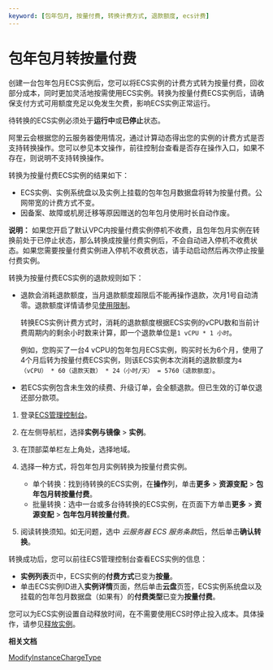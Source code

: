 ```yaml
---
keyword: [包年包月, 按量付费, 转换计费方式, 退款额度, ecs计费]
---
```


# 包年包月转按量付费

创建一台包年包月ECS实例后，您可以将ECS实例的计费方式转为按量付费，回收部分成本，同时更加灵活地按需使用ECS实例。转换为按量付费ECS实例后，请确保支付方式可用额度充足以免发生欠费，影响ECS实例正常运行。

待转换的ECS实例必须处于**运行中**或**已停止**状态。

阿里云会根据您的云服务器使用情况，通过计算动态得出您的实例的计费方式是否支持转换操作。您可以参见本文操作，前往控制台查看是否存在操作入口，如果不存在，则说明不支持转换操作。

转换为按量付费ECS实例的结果如下：

-   ECS实例、实例系统盘以及实例上挂载的包年包月数据盘将转为按量付费。公网带宽的计费方式不变。
-   因备案、故障或机房迁移等原因赠送的包年包月使用时长自动作废。

**说明：** 如果您开启了默认VPC内按量付费实例停机不收费，且包年包月实例在转换前处于已停止状态，那么转换成按量付费实例后，不会自动进入停机不收费状态。如果您需要按量付费实例进入停机不收费状态，请手动启动然后再次停止按量付费实例。

转换为按量付费ECS实例的退款规则如下：

-   退款会消耗退款额度，当月退款额度超限后不能再操作退款，次月1号自动清零。退款额度详情请参见[使用限制](/intl.zh-CN/产品简介/使用限制.md)。

    转换ECS实例计费方式时，消耗的退款额度根据ECS实例的vCPU数和当前计费周期内的剩余小时数来计算，即一个退款单位是`1 vCPU * 1 小时`。

    例如，您购买了一台4 vCPU的包年包月ECS实例，购买时长为6个月，使用了4个月后转为按量付费ECS实例，则该ECS实例本次消耗的退款额度为`4（vCPU） * 60（退款天数） * 24（小时/天） = 5760（退款额度）`。

-   若ECS实例包含未生效的续费、升级订单，会全额退款。但已生效的订单仅退还部分款项。

1.  登录[ECS管理控制台](https://ecs.console.aliyun.com)。

2.  在左侧导航栏，选择**实例与镜像** \> **实例**。

3.  在顶部菜单栏左上角处，选择地域。

4.  选择一种方式，将包年包月实例转换为按量付费实例。

    -   单个转换：找到待转换的ECS实例，在**操作**列，单击**更多** \> **资源变配** \> **包年包月转按量付费**。
    -   批量转换：选中一台或多台待转换的ECS实例，在页面下方单击**更多** \> **资源变配** \> **包年包月转按量付费**。
5.  阅读转换须知。如无问题，选中 *云服务器 ECS 服务条款*后，然后单击**确认转换**。


转换成功后，您可以前往ECS管理控制台查看ECS实例的信息：

-   **实例列表**页中，ECS实例的**付费方式**已变为**按量**。
-   单击ECS实例ID进入**实例详情**页面，然后单击**云盘**页签，ECS实例系统盘以及挂载的包年包月数据盘（如果有）的**付费类型**已变为**按量付费**。

您可以为ECS实例设置自动释放时间，在不需要使用ECS时停止投入成本。具体操作，请参见[释放实例](/intl.zh-CN/实例/管理实例状态/释放实例.md)。

**相关文档**  


[ModifyInstanceChargeType](/intl.zh-CN/API参考/实例/ModifyInstanceChargeType.md)

